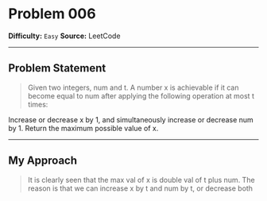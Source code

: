 # Problem 006

**Difficulty:** `Easy`
**Source:** LeetCode

---

## Problem Statement

> Given two integers, num and t. A number x is achievable if it can become equal to num after applying the following operation at most t times:

Increase or decrease x by 1, and simultaneously increase or decrease num by 1.
Return the maximum possible value of x.

---

## My Approach

> It is clearly seen that the max val of x is double val of t plus num. The reason is that we can increase x by t and num by t, or decrease both